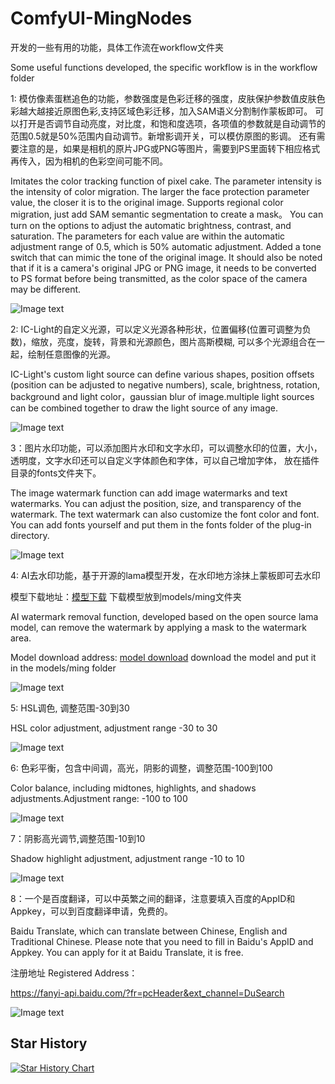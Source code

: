 # ComfyUI-MingNodes

开发的一些有用的功能，具体工作流在workflow文件夹

Some useful  functions developed, the specific workflow is in the workflow folder

1: 模仿像素蛋糕追色的功能，参数强度是色彩迁移的强度，皮肤保护参数值皮肤色彩越大越接近原图色彩,支持区域色彩迁移，加入SAM语义分割制作蒙板即可。
可以打开是否调节自动亮度，对比度，和饱和度选项，各项值的参数就是自动调节的范围0.5就是50%范围内自动调节。新增影调开关，可以模仿原图的影调。 
还有需要注意的是，如果是相机的原片JPG或PNG等图片，需要到PS里面转下相应格式再传入，因为相机的色彩空间可能不同。

Imitates the color tracking function of pixel cake. The parameter intensity is the intensity of color migration. 
The larger the face protection parameter value, the closer it is to the original image.
Supports regional color migration, just add SAM semantic segmentation to create a mask。
You can turn on the options to adjust the automatic brightness, contrast, and saturation. 
The parameters for each value are within the automatic adjustment range of 0.5, which is 50% automatic adjustment.
Added a tone switch that can mimic the tone of the original image.
It should also be noted that if it is a camera's original JPG or PNG image, 
it needs to be converted to PS format before being transmitted, as the color space of the camera may be different.

![Image text](https://github.com/mingsky-ai/ComfyUI-MingNodes/blob/main/images/imitation1.png?raw=true)

2: IC-Light的自定义光源，可以定义光源各种形状，位置偏移(位置可调整为负数)，缩放，亮度，旋转，背景和光源颜色，图片高斯模糊,
可以多个光源组合在一起，绘制任意图像的光源。

IC-Light's custom light source can define various shapes, position offsets (position can be adjusted to negative numbers), 
scale, brightness, rotation, background and light color，gaussian blur of image.multiple light sources can be combined together to draw the light source of any image.

![Image text](https://github.com/mingsky-ai/ComfyUI-MingNodes/blob/main/images/light_source.png?raw=true)

3：图片水印功能，可以添加图片水印和文字水印，可以调整水印的位置，大小，透明度，文字水印还可以自定义字体颜色和字体，可以自己增加字体，
放在插件目录的fonts文件夹下。

The image watermark function can add image watermarks and text watermarks. You can adjust the position, size, 
and transparency of the watermark. The text watermark can also customize the font color and font. You can add fonts yourself and put them in the fonts folder of the plug-in directory.

![Image text](https://github.com/mingsky-ai/ComfyUI-MingNodes/blob/main/images/watermark.png?raw=true)

4: AI去水印功能，基于开源的lama模型开发，在水印地方涂抹上蒙板即可去水印

模型下载地址：[模型下载](https://huggingface.co/anyisalin/big-lama/resolve/main/big-lama.safetensors) 下载模型放到models/ming文件夹

AI watermark removal function, developed based on the open source lama model, can remove the watermark by applying a mask to the watermark area.

Model download address: [model download](https://huggingface.co/anyisalin/big-lama/resolve/main/big-lama.safetensors) download the model and put it in the models/ming folder

![Image text](https://github.com/mingsky-ai/ComfyUI-MingNodes/blob/main/images/remove_watermark.png?raw=true)

5: HSL调色, 调整范围-30到30

HSL color adjustment, adjustment range -30 to 30

![Image text](https://github.com/mingsky-ai/ComfyUI-MingNodes/blob/main/images/HSL_color.png?raw=true)

6: 色彩平衡，包含中间调，高光，阴影的调整，调整范围-100到100

Color balance, including midtones, highlights, and shadows adjustments.Adjustment range: -100 to 100

![Image text](https://github.com/mingsky-ai/ComfyUI-MingNodes/blob/main/images/color_balance.png?raw=true)

7：阴影高光调节,调整范围-10到10

Shadow highlight adjustment, adjustment range -10 to 10

![Image text](https://github.com/mingsky-ai/ComfyUI-MingNodes/blob/main/images/highlight_shadow.png?raw=true)

8：一个是百度翻译，可以中英繁之间的翻译，注意要填入百度的AppID和Appkey，可以到百度翻译申请，免费的。

Baidu Translate, which can translate between Chinese, English and Traditional Chinese. 
Please note that you need to fill in Baidu's AppID and Appkey. You can apply for it at Baidu Translate, it is free.

注册地址 Registered Address：

<https://fanyi-api.baidu.com/?fr=pcHeader&ext_channel=DuSearch>

![Image text](https://github.com/mingsky-ai/ComfyUI-MingNodes/blob/main/images/baidu_translate.png?raw=true)

## Star History

[![Star History Chart](https://api.star-history.com/svg?repos=mingsky-ai/ComfyUI-MingNodes&type=Date)](https://star-history.com/#mingsky-ai/ComfyUI-MingNodes&Date)







